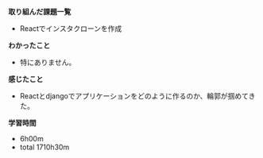 **取り組んだ課題一覧**
* Reactでインスタクローンを作成

**わかったこと**
* 特にありません。

**感じたこと**
* Reactとdjangoでアプリケーションをどのように作るのか、輪郭が掴めてきた。

**学習時間**
* 6h00m
 * total 1710h30m
